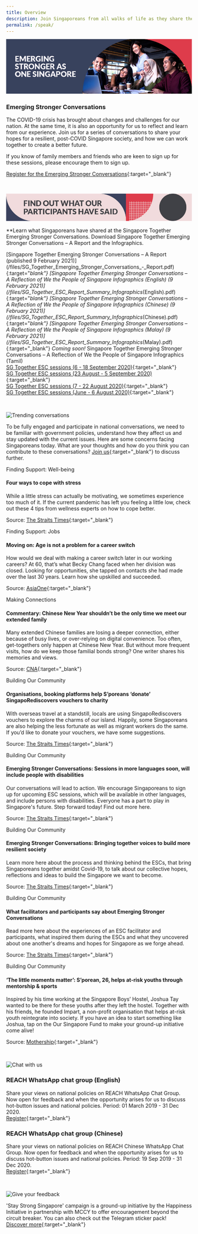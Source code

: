 ```yaml
---
title: Overview
description: Join Singaporeans from all walks of life as they share their views on national issues. Register now to participate.
permalink: /speak/
---
```


![Discuss national issues](/images/speak-header-1.jpg)

### Emerging Stronger Conversations

The COVID-19 crisis has brought about changes and challenges for our nation. At the same time, it is also an opportunity for us to reflect and learn from our experience. Join us for a series of conversations to share your hopes for a resilient, post-COVID Singapore society, and how we can work together to create a better future. 

If you know of family members and friends who are keen to sign up for these sessions, please encourage them to sign up.

[Register for the Emerging Stronger Conversations](https://go.gov.sg/esconversations){:target="_blank"}

&nbsp;

![See what our participants say](/images/speak-header-6.jpg)

**Learn what Singaporeans have shared at the Singapore Together Emerging Stronger Conversations. Download Singapore Together Emerging Stronger Conversations – A Report and the Infographics. 

[Singapore Together Emerging Stronger Conversations – A Report (published 9 February 2021)]\(/files/SG_Together_Emerging_Stronger_Conversations_-_Report.pdf){:target="_blank"} 
[Singapore Together Emerging Stronger Conversations – A Reflection of We the People of Singapore Infographics (English) (9 February 2021)]\(/files/SG_Together_ESC_Report_Summary_Infographics_(English).pdf){:target="_blank"} 
[Singapore Together Emerging Stronger Conversations – A Reflection of We the People of Singapore Infographics (Chinese) (9 February 2021)]\(/files/SG_Together_ESC_Report_Summary_Infographics_(Chinese).pdf){:target="_blank"} 
[Singapore Together Emerging Stronger Conversations – A Reflection of We the People of Singapore Infographics (Malay) (9 February 2021)]\(/files/SG_Together_ESC_Report_Summary_Infographics_(Malay).pdf){:target="_blank"} 
*Coming soon!* Singapore Together Emerging Stronger Conversations – A Reflection of We the People of Singapore Infographics (Tamil)\
[SG Together ESC sessions (6 - 18 September 2020)](/files/Singapore_Together_Infographics_Series_4.pdf){:target="_blank"}  
[SG Together ESC sessions (23 August - 5 September 2020)](/files/Singapore_Together_Infographics_Series_3.pdf){:target="_blank"}  
[SG Together ESC sessions (7 - 22 August 2020)](/files/Singapore_Together_Infographics_Series_2.pdf){:target="_blank"}  
[SG Together ESC sessions (June - 6 August 2020)](/files/Singapore_Together_Infographics_Series_1.pdf){:target="_blank"}  

&nbsp;

![Trending conversations](/images/speak-header-2.jpg)

To be fully engaged and participate in national conversations, we need to be familiar with government policies, understand how they affect us and stay updated with the current issues. Here are some concerns facing Singaporeans today. What are your thoughts and how do you think you can contribute to these conversations? [Join us](https://www.reach.gov.sg/){:target="_blank"} to discuss further.

<div class="heading-pillar">Finding Support: Well-being</div>

#### Four ways to cope with stress

While a little stress can actually be motivating, we sometimes experience too much of it. If the current pandemic has left you feeling a little low, check out these 4 tips from wellness experts on how to cope better.

Source: [The Straits Times](https://www.straitstimes.com/life/four-ways-to-cope-with-stress){:target="_blank"}

<div class="heading-pillar">Finding Support: Jobs </div>

#### Moving on: Age is not a problem for a career switch

How would we deal with making a career switch later in our working careers? At 60, that’s what Becky Chang faced when her division was closed. Looking for opportunities, she tapped on contacts she had made over the last 30 years. Learn how she upskilled and succeeded. 

Source: [AsiaOne](https://www.asiaone.com/singapore/moving-age-not-problem-career-switch){:target="_blank"}

<div class="heading-pillar">Making Connections </div>

#### Commentary: Chinese New Year shouldn’t be the only time we meet our extended family 

Many extended Chinese families are losing a deeper connection, either because of busy lives, or over-relying on digital convenience. Too often, get-togethers only happen at Chinese New Year. But without more frequent visits, how do we keep those familial bonds strong? One writer shares his memories and views. 

Source: [CNA](https://www.channelnewsasia.com/news/commentary/cny-celebrations-restrictions-extended-family-covid-19-14037730){:target="_blank"}

<div class="heading-pillar">Building Our Community</div>  

#### Organisations, booking platforms help S’poreans ‘donate’ SingapoRediscovers vouchers to charity

With overseas travel at a standstill, locals are using SingapoRediscovers vouchers to explore the charms of our island. Happily, some Singaporeans are also helping the less fortunate as well as migrant workers do the same. If you’d like to donate your vouchers, we have some suggestions.

Source: [The Straits Times](https://www.straitstimes.com/singapore/organisations-booking-platforms-help-sporeans-donate-singaporediscovers-vouchers-to){:target="_blank"}

<div class="heading-pillar">Building Our Community</div>  

#### Emerging Stronger Conversations: Sessions in more languages soon, will include people with disabilities

Our conversations will lead to action. We encourage Singaporeans to sign up for upcoming ESC sessions, which will be available in other languages, and include persons with disabilities. Everyone has a part to play in Singapore's future. Step forward today! Find out more here.

Source: [The Straits Times](https://www.straitstimes.com/politics/sessions-in-more-languages-soon-will-include-people-with-disabilities){:target="_blank"}

<div class="heading-pillar">Building Our Community</div>  

#### Emerging Stronger Conversations: Bringing together voices to build more resilient society

Learn more here about the process and thinking behind the ESCs, that bring Singaporeans together amidst Covid-19, to talk about our collective hopes, reflections and ideas to build the Singapore we want to become.

Source: [The Straits Times](https://www.straitstimes.com/politics/bringing-together-voices-to-build-more-resilient-society){:target="_blank"}

<div class="heading-pillar">Building Our Community</div>  

#### What facilitators and participants say about Emerging Stronger Conversations

Read more here about the experiences of an ESC facilitator and participants, what inspired them during the ESCs and what they uncovered about one another's dreams and hopes for Singapore as we forge ahead.

Source: [The Straits Times](https://www.straitstimes.com/politics/what-facilitators-and-participants-say-about-esc){:target="_blank"}

<div class="heading-pillar">Building Our Community</div>  

#### ‘The little moments matter’: S’porean, 26, helps at-risk youths through mentorship & sports  
Inspired by his time working at the Singapore Boys’ Hostel, Joshua Tay wanted to be there for these youths after they left the hostel. Together with his friends, he founded Impart, a non-profit organisation that helps at-risk youth reintegrate into society. If you have an idea to start something like Joshua, tap on the Our Singapore Fund to make your ground-up initiative come alive!

Source: [Mothership](https://mothership.sg/2020/07/joshua-tay-impart-singapore-together/){:target="_blank"}

&nbsp;

![Chat with us](/images/speak-header-4.jpg)

### REACH WhatsApp chat group (English)

Share your views on national policies on REACH WhatsApp Chat Group. Now open for feedback and when the opportunity arises for us to discuss hot-button issues and national policies. Period: 01 March 2019 - 31 Dec 2020.  
[Register](https://gems.gevme.com/66596366/registration/order/form){:target="_blank"}

### REACH WhatsApp chat group (Chinese)

Share your views on national policies on REACH Chinese WhatsApp Chat Group. Now open for feedback and when the opportunity arises for us to discuss hot-button issues and national policies. Period: 19 Sep 2019 - 31 Dec 2020.  
[Register](https://gems.gevme.com/79200895/registration/order/form){:target="_blank"}  

&nbsp;

![Give your feedback](/images/speak-header-5.jpg)

'Stay Strong Singapore' campaign is a ground-up initiative by the Happiness Initiative in partnership with MCCY to offer encouragement beyond the circuit breaker. You can also check out the Telegram sticker pack!  
[Discover more](https://happinessinitiative.sg/stay-strong-sg){:target="_blank"}


